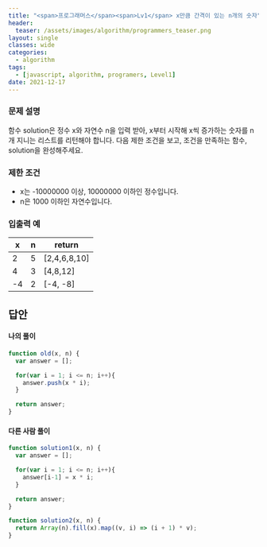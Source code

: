 ```yaml
---
title: "<span>프로그래머스</span><span>Lv1</span> x만큼 간격이 있는 n개의 숫자"
header:
  teaser: /assets/images/algorithm/programmers_teaser.png
layout: single
classes: wide
categories:
  - algorithm
tags:
  - [javascript, algorithm, programers, Level1]
date: 2021-12-17
---
```


### 문제 설명
함수 solution은 정수 x와 자연수 n을 입력 받아, x부터 시작해 x씩 증가하는 숫자를 n개 지니는 리스트를 리턴해야 합니다. 다음 제한 조건을 보고, 조건을 만족하는 함수, solution을 완성해주세요.

### 제한 조건
* x는 -10000000 이상, 10000000 이하인 정수입니다.
* n은 1000 이하인 자연수입니다.

### 입출력 예
|x|n|return|
|-|-|-|
|2|5|[2,4,6,8,10]|
|4|3|[4,8,12]|
|-4|2|[-4, -8]|

## 답안
#### 나의 풀이
```javascript
function old(x, n) {
  var answer = [];

  for(var i = 1; i <= n; i++){
    answer.push(x * i);
  }

  return answer;
}
```

#### 다른 사람 풀이
```javascript
function solution1(x, n) {
  var answer = [];

  for(var i = 1; i <= n; i++){
    answer[i-1] = x * i;
  }

  return answer;
}
```

```javascript
function solution2(x, n) {
  return Array(n).fill(x).map((v, i) => (i + 1) * v);
}
```